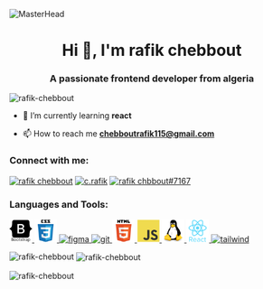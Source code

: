 ![MasterHead](https://imgs.search.brave.com/kOCnPgZRWNMekMXsKb1zSPto0rEvHFKsM4bYsfYs07c/rs:fit:480:141:1/g:ce/aHR0cHM6Ly9tZWRp/YS5naXBoeS5jb20v/bWVkaWEvd2d1c2Fj/ejd3dVVPay9naXBo/eS5naWY.gif)
<h1 align="center">Hi 👋, I'm rafik chebbout</h1>
<h3 align="center">A passionate frontend developer from algeria</h3>
 <img align="right" width="400"  src="https://cdn.dribbble.com/users/1162077/screenshots/3848914/programmer.gif" alt="">

<p align="left"> <img src="https://komarev.com/ghpvc/?username=rafik-chebbout&label=Profile%20views&color=0e75b6&style=flat" alt="rafik-chebbout" /> </p>

- 🌱 I’m currently learning **react**

- 📫 How to reach me **chebboutrafik115@gmail.com**

<h3 align="left">Connect with me:</h3>
<p align="left">
<a href="[https://linkedin.com/in/rafik chebbout](https://www.linkedin.com/in/rafik-chebbout-4a0427255/)" target="blank"><img align="center" src="https://raw.githubusercontent.com/rahuldkjain/github-profile-readme-generator/master/src/images/icons/Social/linked-in-alt.svg" alt="rafik chebbout" height="30" width="40" /></a>
<a href="https://instagram.com/c.rafik" target="blank"><img align="center" src="https://raw.githubusercontent.com/rahuldkjain/github-profile-readme-generator/master/src/images/icons/Social/instagram.svg" alt="c.rafik" height="30" width="40" /></a>
<a href="https://discord.gg/rafik chbbout#7167" target="blank"><img align="center" src="https://raw.githubusercontent.com/rahuldkjain/github-profile-readme-generator/master/src/images/icons/Social/discord.svg" alt="rafik chbbout#7167" height="30" width="40" /></a>
</p>

<h3 align="left">Languages and Tools:</h3>
<p align="left"> <a href="https://getbootstrap.com" target="_blank" rel="noreferrer"> <img src="https://raw.githubusercontent.com/devicons/devicon/master/icons/bootstrap/bootstrap-plain-wordmark.svg" alt="bootstrap" width="40" height="40"/> </a> <a href="https://www.w3schools.com/css/" target="_blank" rel="noreferrer"> <img src="https://raw.githubusercontent.com/devicons/devicon/master/icons/css3/css3-original-wordmark.svg" alt="css3" width="40" height="40"/> </a> <a href="https://www.figma.com/" target="_blank" rel="noreferrer"> <img src="https://www.vectorlogo.zone/logos/figma/figma-icon.svg" alt="figma" width="40" height="40"/> </a> <a href="https://git-scm.com/" target="_blank" rel="noreferrer"> <img src="https://www.vectorlogo.zone/logos/git-scm/git-scm-icon.svg" alt="git" width="40" height="40"/> </a> <a href="https://www.w3.org/html/" target="_blank" rel="noreferrer"> <img src="https://raw.githubusercontent.com/devicons/devicon/master/icons/html5/html5-original-wordmark.svg" alt="html5" width="40" height="40"/> </a> <a href="https://developer.mozilla.org/en-US/docs/Web/JavaScript" target="_blank" rel="noreferrer"> <img src="https://raw.githubusercontent.com/devicons/devicon/master/icons/javascript/javascript-original.svg" alt="javascript" width="40" height="40"/> </a> <a href="https://www.linux.org/" target="_blank" rel="noreferrer"> <img src="https://raw.githubusercontent.com/devicons/devicon/master/icons/linux/linux-original.svg" alt="linux" width="40" height="40"/> </a> <a href="https://reactjs.org/" target="_blank" rel="noreferrer"> <img src="https://raw.githubusercontent.com/devicons/devicon/master/icons/react/react-original-wordmark.svg" alt="react" width="40" height="40"/> </a> <a href="https://tailwindcss.com/" target="_blank" rel="noreferrer"> <img src="https://www.vectorlogo.zone/logos/tailwindcss/tailwindcss-icon.svg" alt="tailwind" width="40" height="40"/> </a> </p>

<p><img align="left" src="https://github-readme-stats.vercel.app/api/top-langs?username=rafik-chebbout&show_icons=true&locale=en&layout=compact" alt="rafik-chebbout" /></p>

<p>&nbsp;<img align="center" src="https://github-readme-stats.vercel.app/api?username=rafik-chebbout&show_icons=true&locale=en" alt="rafik-chebbout" /></p>

<p><img align="center" src="https://github-readme-streak-stats.herokuapp.com/?user=rafik-chebbout&" alt="rafik-chebbout" /></p>
